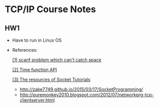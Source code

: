 # TCP/IP Course Notes

## HW1

- Have to run in Linux OS

- References: 

  [[1] scanf problem which can't catch space](https://sites.google.com/site/9braised/fan-si/c1) 
  
  [[2] Time function API ](https://nosleep.pixnet.net/blog/post/205120138-%E7%A8%8B%E5%BC%8F%E9%96%8B%E7%99%BC-%7C-%5Blinux%5D%5Bc%5D-%E4%BD%BF%E7%94%A8-gettimeofday%28%29-%E5%87%BD%E5%BC%8F%E8%A8%88%E7%AE%97)
  
  [[3] The resources of Socket Tutorials](http://zake7749.github.io/2015/03/17/SocketProgramming/)
    - http://zake7749.github.io/2015/03/17/SocketProgramming/
    - http://puremonkey2010.blogspot.com/2012/07/networkprg-tcp-clientserver.html
